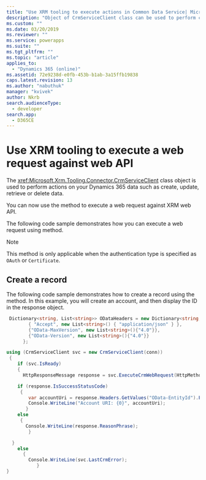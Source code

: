 ```yaml
---
title: "Use XRM tooling to execute actions in Common Data Service| MicrosoftDocs"
description: "Object of CrmServiceClient class can be used to perform create, retrieve, update and delete operations on Dynamics 365 data"
ms.custom: ""
ms.date: 03/20/2019
ms.reviewer: ""
ms.service: powerapps
ms.suite: ""
ms.tgt_pltfrm: ""
ms.topic: "article"
applies_to: 
  - "Dynamics 365 (online)"
ms.assetid: 72e9238d-e0fb-453b-b1ab-3a15ffb19838
caps.latest.revision: 13
ms.author: "nabuthuk"
manager: "kvivek"
author: Nkrb
search.audienceType: 
  - developer
search.app: 
  - D365CE
---
```

# Use XRM tooling to execute a web request against web API

The <xref:Microsoft.Xrm.Tooling.Connector.CrmServiceClient> class object is used to perform actions on your Dynamics 365 data such as create, update, retrieve or delete data.

You can now use the <!--<xref:Microsoft.Xrm.Tooling.Connector.CrmServiceClient>.<xref:Microsoft.Xrm.Tooling.Connector.CrmServiceClient.ExecuteCrmWebRequest>--> method to execute a web request against XRM web API.

The following code sample demonstrates how you can execute a web request using <!--<xref:Microsoft.Xrm.Tooling.Connector.CrmServiceClient.ExecuteCrmWebRequest>--> method. 

>[!NOTE]
> This method is only applicable when the authentication type is specified as `OAuth` or `Certificate`.

## Create a record

The following code sample demonstrates how to create a record using the <!--<xref:Microsoft.Xrm.Tooling.Connector.CrmServiceClient>.<xref:Microsoft.Xrm.Tooling.Connector.CrmServiceClient.ExecuteCrmWebRequest>--> method. In this example, you will create an account, and then display the ID in the response object.  

```csharp
 Dictionary<string, List<string>> ODataHeaders = new Dictionary<string, List<string>>() {
        { "Accept", new List<string>() { "application/json" } },
        {"OData-MaxVersion", new List<string>(){"4.0"}},
        {"OData-Version", new List<string>(){"4.0"}}
      };

using (CrmServiceClient svc = new CrmServiceClient(conn))
 {
    if (svc.IsReady)
    {
      HttpResponseMessage response = svc.ExecuteCrmWebRequest(HttpMethod.Get, "accounts?$select=name", "{ \"name\":\"Test Account\"}", ODataHeaders, "application/json");

    if (response.IsSuccessStatusCode)
     {
        var accountUri = response.Headers.GetValues("OData-EntityId").FirstOrDefault();
        Console.WriteLine("Account URI: {0}", accountUri);
       }
    else
     {
       Console.WriteLine(response.ReasonPhrase);
        }

  }
    else
      {
        Console.WriteLine(svc.LastCrmError);
           }
}
```